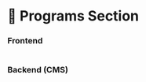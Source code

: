 # 📎 Programs Section

### **Frontend**

<figure><img src="../../.gitbook/assets/partners-section.png" alt=""><figcaption></figcaption></figure>

### Backend (CMS)

<figure><img src="../../.gitbook/assets/partners-section-cms (1).png" alt=""><figcaption></figcaption></figure>
